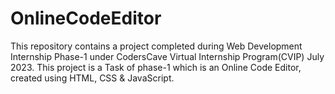 # OnlineCodeEditor 
This repository contains a project completed during Web Development Internship Phase-1 under CodersCave Virtual Internship Program(CVIP) July 2023. This project is a Task of phase-1 which is an Online Code Editor, created using HTML, CSS &amp; JavaScript.
